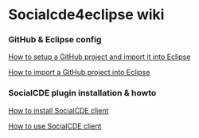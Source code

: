 # Socialcde4eclipse wiki

### GitHub & Eclipse config
[How to setup a GitHub project and import it into Eclipse](https://github.com/collab-uniba/socialcde4eclipse/wiki/How-to-setup-a-GitHub-project-and-import-it-into-Eclipse)

[How to import a GitHub project into Eclipse](https://github.com/collab-uniba/socialcde4eclipse/wiki/How-to-import-a-GitHub-project-into-Eclipse)


### SocialCDE plugin installation & howto

[How to install SocialCDE client](https://github.com/collab-uniba/socialcde4eclipse/wiki/How-to-install-SocialCDE)

[How to use SocialCDE client](https://github.com/collab-uniba/socialcde4eclipse/wiki/How-to-use-SocialCDE-client)
